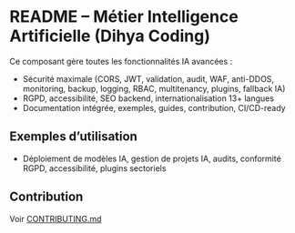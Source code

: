 # README – Métier Intelligence Artificielle (Dihya Coding)

Ce composant gère toutes les fonctionnalités IA avancées :
- Sécurité maximale (CORS, JWT, validation, audit, WAF, anti-DDOS, monitoring, backup, logging, RBAC, multitenancy, plugins, fallback IA)
- RGPD, accessibilité, SEO backend, internationalisation 13+ langues
- Documentation intégrée, exemples, guides, contribution, CI/CD-ready

## Exemples d’utilisation
- Déploiement de modèles IA, gestion de projets IA, audits, conformité RGPD, accessibilité, plugins sectoriels

## Contribution
Voir [CONTRIBUTING.md](../../../../CONTRIBUTING.md)
